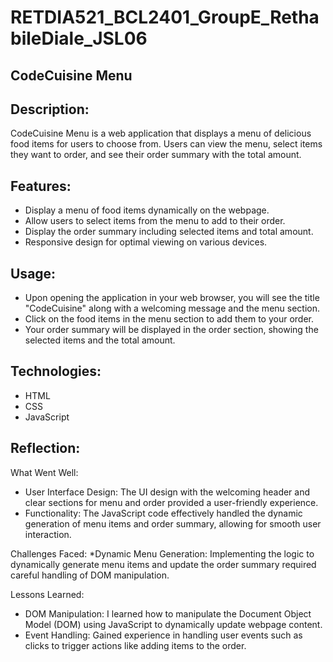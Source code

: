 # RETDIA521_BCL2401_GroupE_RethabileDiale_JSL06

## CodeCuisine Menu

## Description:
CodeCuisine Menu is a web application that displays a menu of delicious food items for users to choose from. Users can view the menu, select items they want to order, and see their order summary with the total amount.

## Features:
* Display a menu of food items dynamically on the webpage.
* Allow users to select items from the menu to add to their order.
* Display the order summary including selected items and total amount.
* Responsive design for optimal viewing on various devices.

## Usage:
* Upon opening the application in your web browser, you will see the title "CodeCuisine" along with a welcoming message and the menu section.
* Click on the food items in the menu section to add them to your order.
* Your order summary will be displayed in the order section, showing the selected items and the total amount.

## Technologies:
* HTML
* CSS
* JavaScript


## Reflection:


What Went Well:
* User Interface Design: The UI design with the welcoming header and clear sections for menu and order provided a user-friendly experience.
* Functionality: The JavaScript code effectively handled the dynamic generation of menu items and order summary, allowing for smooth user interaction.

Challenges Faced:
*Dynamic Menu Generation: Implementing the logic to dynamically generate menu items and update the order summary required careful handling of DOM 
 manipulation.

Lessons Learned:
* DOM Manipulation: I learned how to manipulate the Document Object Model (DOM) using JavaScript to dynamically update webpage content.
* Event Handling: Gained experience in handling user events such as clicks to trigger actions like adding items to the order.
